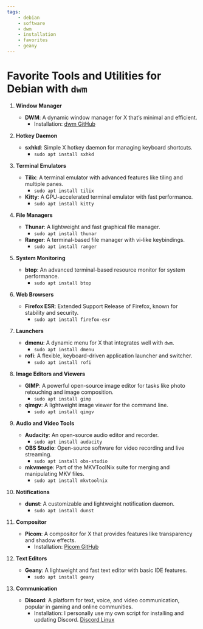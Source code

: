 ```yaml
---
tags:
    - debian
    - software
    - dwm
    - installation
    - favorites
    - geany
---
```


# Favorite Tools and Utilities for Debian with `dwm`

1. **Window Manager**
   - **DWM**: A dynamic window manager for X that’s minimal and efficient.
     - Installation: [dwm GitHub](https://github.com/dwm-suckless/dwm)

2. **Hotkey Daemon**
   - **sxhkd**: Simple X hotkey daemon for managing keyboard shortcuts.
     - `sudo apt install sxhkd`

3. **Terminal Emulators**
   - **Tilix**: A terminal emulator with advanced features like tiling and multiple panes.
     - `sudo apt install tilix`
   - **Kitty**: A GPU-accelerated terminal emulator with fast performance.
     - `sudo apt install kitty`

4. **File Managers**
   - **Thunar**: A lightweight and fast graphical file manager.
     - `sudo apt install thunar`
   - **Ranger**: A terminal-based file manager with vi-like keybindings.
     - `sudo apt install ranger`

5. **System Monitoring**
   - **btop**: An advanced terminal-based resource monitor for system performance.
     - `sudo apt install btop`

6. **Web Browsers**
   - **Firefox ESR**: Extended Support Release of Firefox, known for stability and security.
     - `sudo apt install firefox-esr`

7. **Launchers**
   - **dmenu**: A dynamic menu for X that integrates well with `dwm`.
     - `sudo apt install dmenu`
   - **rofi**: A flexible, keyboard-driven application launcher and switcher.
     - `sudo apt install rofi`

8. **Image Editors and Viewers**
   - **GIMP**: A powerful open-source image editor for tasks like photo retouching and image composition.
     - `sudo apt install gimp`
   - **qimgv**: A lightweight image viewer for the command line.
     - `sudo apt install qimgv`

9. **Audio and Video Tools**
   - **Audacity**: An open-source audio editor and recorder.
     - `sudo apt install audacity`
   - **OBS Studio**: Open-source software for video recording and live streaming.
     - `sudo apt install obs-studio`
   - **mkvmerge**: Part of the MKVToolNix suite for merging and manipulating MKV files.
     - `sudo apt install mkvtoolnix`

10. **Notifications**
    - **dunst**: A customizable and lightweight notification daemon.
      - `sudo apt install dunst`

11. **Compositor**
    - **Picom**: A compositor for X that provides features like transparency and shadow effects.
      - Installation: [Picom GitHub](https://github.com/FT-Labs/picom)

12. **Text Editors**
    - **Geany**: A lightweight and fast text editor with basic IDE features.
      - `sudo apt install geany`

13. **Communication**
    - **Discord**: A platform for text, voice, and video communication, popular in gaming and online communities.
      - Installation: I personally use my own script for installing and updating Discord. [Discord Linux](https://github.com/drewgrif/jag_dots/tree/main/scripts)
